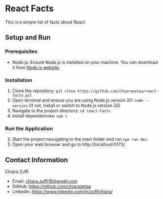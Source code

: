 # React Facts

This is a simple list of facts about React. 

## Setup and Run

### Prerequisites
- Node.js: Ensure Node.js is installed on your machine. You can download it from [Node.js website](https://nodejs.org/).

### Installation
1. Clone the repository: `git clone https://github.com/chiarazetaa/react-facts.git`
2. Open terminal and ensure you are using Node.js version 20: `node --version` (If not, install or switch to Node.js version 20)
3. Navigate to the project directory: `cd react-facts`
4. Install dependencies: `npm i`

### Run the Application
2. Start the project navugating to the main folder and run `npm run dev`.
3. Open your web browser and go to http://localhost:5173/.

## Contact Information
Chiara Zuffi
- Email: chiara.zuffi19@gmail.com
- GitHub: https://github.com/chiarazetaa
- LinkedIn: https://www.linkedin.com/in/zuffichiara/